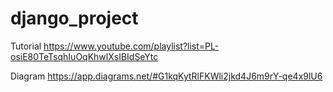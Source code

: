 # django_project
Tutorial
https://www.youtube.com/playlist?list=PL-osiE80TeTsqhIuOqKhwlXsIBIdSeYtc

Diagram
https://app.diagrams.net/#G1kqKytRlFKWli2jkd4J6m9rY-qe4x9lU6
